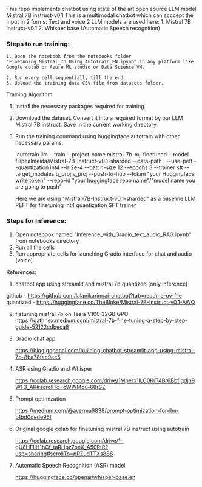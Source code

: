This repo implements chatbot using state of the art open source LLM model Mistral 7B instruct-v0.1
This is a multimodal chatbot which can acccept the input in 2 forms: Text and voice
2 LLM models are used here:
	1. Mistral 7B instruct-v0.1
	2. Whisper base (Automatic Speech recognition)

### Steps to run training:
	
	1. Open the notebook from the notebooks folder "Finetuning_Mistral_7b_Using_AutoTrain_EN.ipynb" in any platform like Google colab or Azure ML studio or Data Science VM.

	2. Run every cell sequentially till the end.
	3. Upload the training data CSV file from datasets folder.


Training Algorithm

1. Install the necessary packages required for training
2. Download the dataset. Convert it into a required format by our LLM Mistral 7B instruct. Save in the current working directory.
3. Run the training command using huggingface autotrain with other necessary params.

	!autotrain llm --train --project-name mistral-7b-mj-finetuned --model filipealmeida/Mistral-7B-Instruct-v0.1-sharded --data-path . --use-peft --quantization int4 --lr 2e-4 --batch-size 12 --epochs 3 --trainer sft --target_modules q_proj,v_proj --push-to-hub --token "your Huggingface write token" --repo-id "your huggingface repo name"/"model name you are going to push"

	Here we are using 
		"Mistral-7B-Instruct-v0.1-sharded" as a baseline LLM
		PEFT for finetuning
		int4 quantization
		SFT trainer



### Steps for Inference:

1. Open notebook named "Inference_with_Gradio_text_audio_RAG.ipynb" from notebooks directory 
2. Run all the cells
3. Run appropriate cells for launching Gradio interface for chat and audio (voice).

	


References:

1. chatbot app using streamlit and mistral 7b quantized (only inference)

github - https://github.com/lalanikarim/ai-chatbot?tab=readme-ov-file
quantized - https://huggingface.co/TheBloke/Mistral-7B-Instruct-v0.1-AWQ

2. fietuning mistral 7b on Tesla V100 32GB GPU
https://gathnex.medium.com/mistral-7b-fine-tuning-a-step-by-step-guide-52122cdbeca8


3. Gradio chat app 

	https://blog.gopenai.com/building-chatbot-streamlit-app-using-mistral-7b-8ba78fac9ee5

4. ASR using Gradio and Whisper

	https://colab.research.google.com/drive/1Mperx1lLC0KrT4Br6Bbfigdjn9WF3_AR#scrollTo=oWWMdu-68rSZ

5. Prompt optimization

	https://medium.com/@averma9838/prompt-optimization-for-llm-b1bd0dede95f


6. Original google colab for finetuning mistral 7B instruct using autotrain
	
	https://colab.research.google.com/drive/1i-gU8HFIiH1hCf_taRHpz7beX_A50RtR?usp=sharing#scrollTo=pRZudTTXs8S8

7. Automatic Speech Recognition (ASR) model

	https://huggingface.co/openai/whisper-base.en